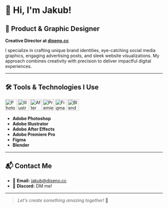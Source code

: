 # 👋 Hi, I'm Jakub!

## 🎨 Product & Graphic Designer  
**Creative Director at [diseno.cc](https://diseno.cc)**

I specialize in crafting unique brand identities, eye-catching social media graphics, engaging advertising posts, and sleek website visualizations. My approach combines creativity with precision to deliver impactful digital experiences.

---

## 🛠️ Tools & Technologies I Use

<p align="left">
  <img src="https://cdn.jsdelivr.net/gh/devicons/devicon/icons/photoshop/photoshop-plain.svg" alt="Photoshop" width="36" height="36"/>
  <img src="https://cdn.jsdelivr.net/gh/devicons/devicon/icons/illustrator/illustrator-plain.svg" alt="Illustrator" width="36" height="36"/>
  <img src="https://cdn.jsdelivr.net/gh/devicons/devicon/icons/aftereffects/aftereffects-original.svg" alt="After Effects" width="36" height="36"/>
  <img src="https://cdn.jsdelivr.net/gh/devicons/devicon/icons/premierepro/premierepro-original.svg" alt="Premiere Pro" width="36" height="36"/>
  <img src="https://cdn.jsdelivr.net/gh/devicons/devicon/icons/figma/figma-original.svg" alt="Figma" width="36" height="36"/>
  <img src="https://cdn.jsdelivr.net/gh/devicons/devicon/icons/blender/blender-original.svg" alt="Blender" width="36" height="36"/>
</p>

- **Adobe Photoshop**  
- **Adobe Illustrator**  
- **Adobe After Effects**  
- **Adobe Premiere Pro**  
- **Figma**  
- **Blender**  

---

## 📬 Contact Me

- 📧 **Email:** [jakub@diseno.cc](mailto:jakub@diseno.cc)
- 💬 **Discord:** DM me!

---

> _Let's create something amazing together!_ 🚀
